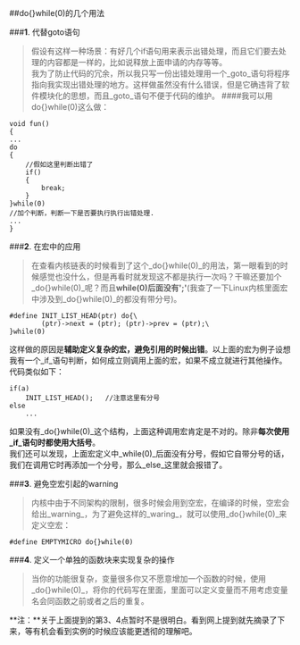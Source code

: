 ##do{}while(0)的几个用法

###**1**. 代替goto语句
>假设有这样一种场景：有好几个if语句用来表示出错处理，而且它们要去处理的内容都是一样的，比如说释放上面申请的内存等等。  
>我为了防止代码的冗余，所以我只写一份出错处理用一个_goto_语句将程序指向我实现出错处理的地方。这样做虽然没有什么错误，但是它确违背了软件模块化的思想，而且_goto_语句不便于代码的维护。
>####我可以用do{}while(0)这么做：
>    
	void fun()
	{
	...
	do
	{
		//假如这里判断出错了
		if()
		{
			break;
		}
	}while(0)
	//加个判断，判断一下是否要执行执行出错处理.
	...
	}

###**2**. 在宏中的应用
>在查看内核链表的时候看到了这个_do{}while(0)_的用法，第一眼看到的时候感觉也没什么，但是再看时就发现这不都是执行一次吗？干嘛还要加个_do{}while(0)_呢？而且**while(0)后面没有';'**(我查了一下Linux内核里面宏中涉及到_do{}while(0)_的都没有带分号)。
>
	#define INIT_LIST_HEAD(ptr) do{\
			(ptr)->next = (ptr); (ptr)->prev = (ptr);\
	}while(0)
这样做的原因是**辅助定义复杂的宏，避免引用的时候出错**。以上面的宏为例子设想我有一个_if_语句判断，如何成立则调用上面的宏，如果不成立就进行其他操作。代码类似如下：
>
	if(a)
		INIT_LIST_HEAD();	//注意这里有分号
	else
		...
如果没有_do{}while(0)_这个结构，上面这种调用宏肯定是不对的。除非**每次使用_if_语句时都使用大括号**。  
我们还可以发现，上面宏定义中_while(0)_后面没有分号，假如它自带分号的话，我们在调用它时再添加一个分号，那么_else_这里就会报错了。

###**3**. 避免空宏引起的warning
>内核中由于不同架构的限制，很多时候会用到空宏，在编译的时候，空宏会给出_warning_，为了避免这样的_waring_，就可以使用_do{}while(0)_来定义空宏：
>
	#define EMPTYMICRO do{}while(0)

###**4**. 定义一个单独的函数块来实现复杂的操作
>当你的功能很复杂，变量很多你又不愿意增加一个函数的时候，使用_do{}while(0)_，将你的代码写在里面，里面可以定义变量而不用考虑变量名会同函数之前或者之后的重复。

**注：**关于上面提到的第3、4点暂时不是很明白。看到网上提到就先摘录了下来，等有机会看到实例的时候应该能更透彻的理解吧。